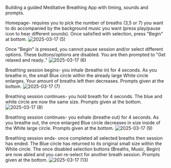 Building a guided Meditative Breathing App with timing, sounds and prompts.

Homepage- requires you to pick the number of breaths (3,5 or 7) you want to do accompanied by the background music you want (press play/pause icon to hear different sounds). Once satisfied with selection, press "Begin" at bottom.
![2025-03-17 (5)](https://github.com/user-attachments/assets/bfbbee3a-6cc1-4b3a-882d-ebb652d7fd24)

Once "Begin" is pressed, you cannot pause session and/or select different options. These buttons/options are disabled. You are then prompted to "Get relaxed and ready.." 
![2025-03-17 (6)](https://github.com/user-attachments/assets/69b07a03-7a3d-44c6-a0d2-109b31348500)

Breathing session begins- you inhale (breathe in) for 4 seconds. As you breathe in, the small Blue circle within the already large White circle enlarges. Your amount of breaths left then decreases. Prompts given at the bottom.
![2025-03-17 (7)](https://github.com/user-attachments/assets/2b615abe-066f-41c5-87c9-53f266fbbf2c)

Breathing session continues- you hold breath for 4 seconds. The blue and white circle are now the same size. Prompts given at the bottom.
![2025-03-17 (8)](https://github.com/user-attachments/assets/b53818e0-3cef-4899-a4dd-90555be791f9)

Breathing session continues- you exhale (breathe out) for 4 seconds. As you breathe out, the once enlarged Blue circle decreases in size inside of the White large circle. Prompts given at the bottom.
![2025-03-17 (9)](https://github.com/user-attachments/assets/6684ed98-7630-41c1-8c5a-8a40847dab51)

Breathing session ends- once completed all selected breaths then session has ended. The Blue circle has returned to its original small size within the White circle. The once disabled selection buttons (Breaths, Music, Begin) are now abled and you can re-select for another breath session. Prompts given at the bottom.
![2025-03-17 (13)](https://github.com/user-attachments/assets/ff8fd6d5-c224-4abc-81af-f106d4902a1a)

